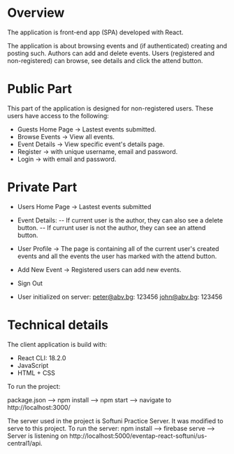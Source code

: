 # Overview
The application is front-end app (SPA) developed with React.

The application is about browsing events and (if authenticated) creating and posting such. Authors can add and delete events. Users (registered and non-registered) can browse, see details and click the attend button.

# Public Part
This part of the application is designed for non-registered users. These users have access to the following:

- Guests Home Page -> Lastest events submitted.
- Browse Events -> View all events.
- Event Details -> View specific event's details page.
- Register -> with unique username, email and password.
- Login -> with email and password.

# Private Part
- Users Home Page -> Lastest events submitted
- Event Details: 
-- If current user is the author, they can also see a delete button.
-- If currunt user is not the author, they can see an attend button.
- User Profile -> The page is containing all of the current user's created events and all the events the user has marked with the attend button.
- Add New Event -> Registered users can add new events.
- Sign Out

- User initialized on server:
peter@abv.bg: 123456
john@abv.bg: 123456

# Technical details
The client application is build with:

- React CLI: 18.2.0
- JavaScript
- HTML + CSS

To run the project:

package.json --> npm install --> npm start --> navigate to http://localhost:3000/

The server used in the project is Softuni Practice Server. It was modified to serve to this project.
To run the server:
npm install --> firebase serve --> Server is listening on http://localhost:5000/eventap-react-softuni/us-central1/api.